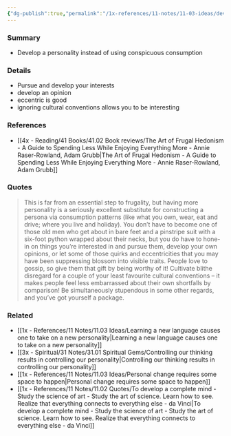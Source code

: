 ```yaml
---
{"dg-publish":true,"permalink":"/1x-references/11-notes/11-03-ideas/develop-a-personality-instead-of-using-conspicuous-consumption/","title":"Develop a personality instead of using conspicuous consumption","created":"2025-08-31T19:46:15.014+03:00","updated":"2025-09-01T07:41:51.544+03:00"}
---
```



### Summary
- Develop a personality instead of using conspicuous consumption

### Details
- Pursue and develop your interests
- develop an opinion
- eccentric is good
- ignoring cultural conventions allows you to be interesting

### References
- [[4x - Reading/41 Books/41.02 Book reviews/The Art of Frugal Hedonism - A Guide to Spending Less While Enjoying Everything More - Annie Raser-Rowland, Adam Grubb\|The Art of Frugal Hedonism - A Guide to Spending Less While Enjoying Everything More - Annie Raser-Rowland, Adam Grubb]]

### Quotes
> This is far from an essential step to frugality, but having more personality is a seriously excellent substitute for constructing a persona via consumption patterns (like what you own, wear, eat and drive; where you live and holiday). You don’t have to become one of those old men who get about in bare feet and a pinstripe suit with a six-foot python wrapped about their necks, but you do have to hone-in on things you’re interested in and pursue them, develop your own opinions, or let some of those quirks and eccentricities that you may have been suppressing blossom into visible traits. People love to gossip, so give them that gift by being worthy of it! Cultivate blithe disregard for a couple of your least favourite cultural conventions – it makes people feel less embarrassed about their own shortfalls by comparison! Be simultaneously stupendous in some other regards, and you’ve got yourself a package.


### Related
- [[1x - References/11 Notes/11.03 Ideas/Learning a new language causes one to take on a new personality\|Learning a new language causes one to take on a new personality]]
- [[3x - Spiritual/31 Notes/31.01 Spiritual Gems/Controlling our thinking results in controlling our personality\|Controlling our thinking results in controlling our personality]]
- [[1x - References/11 Notes/11.03 Ideas/Personal change requires some space to happen\|Personal change requires some space to happen]]
- [[1x - References/11 Notes/11.02 Quotes/To develop a complete mind - Study the science of art - Study the art of science. Learn how to see. Realize that everything connects to everything else - da Vinci\|To develop a complete mind - Study the science of art - Study the art of science. Learn how to see. Realize that everything connects to everything else - da Vinci]]
